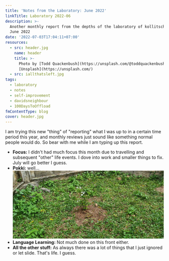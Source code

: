 ```yaml
---
title: 'Notes from the Laboratory: June 2022'
linkTitle: Laboratory 2022-06
description: >-
  Another monthly report from the depths of the laboratory of kollitsch.den -
  June 2022
date: '2022-07-03T17:04:11+07:00'
resources:
  - src: header.jpg
    name: header
    title: >-
      Photo by [Todd Quackenbush](https://unsplash.com/@toddquackenbush) via
      [Unsplash](https://unsplash.com/)
  - src: iallthatsleft.jpg
tags:
  - laboratory
  - notes
  - self-improvement
  - davidsneighbour
  - 100DaysToOffload
fmContentType: blog
cover: header.jpg
---
```


I am trying this new "thing" of "reporting" what I was up to in a certain time period this year, and monthly reviews just sound like something normal people would do. So bear with me while I am typing up this report.

- **Focus:** I didn't had much focus this month due to travelling and subsequent "other" life events. I dove into work and smaller things to fix. July will go better I guess.
- **Pokki:** well…
  ![All that's left](iallthatsleft.jpg)
- **Language Learning:** Not much done on this front either.
- **All the other stuff:** As always there was a lot of things that I just ignored or let slide. That's life. I guess.
